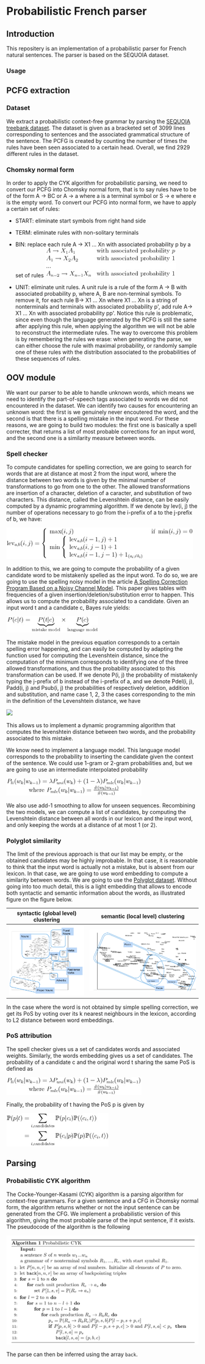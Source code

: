 Probabilistic French parser
========================================

## Introduction

This repositery is an implementation of a probabilistic parser for French natural sentences. The parser is based on the SEQUOIA dataset.

### Usage

## PCFG extraction

### Dataset

We extract a probabilistic context-free grammar by parsing the [SEQUOIA treebank dataset](https://www.rocq.inria.fr/alpage-wiki/tiki-index.php?page=CorpusSequoia). The dataset is given as a bracketed set of 3099 lines corresponding to sentences and the associated grammatical structure of the sentence. The PCFG is created by counting the number of times the rules have been seen associated to a certain head. Overall, we find 2929 different rules in the dataset.

### Chomsky normal form

In order to apply the CYK algorithm for probabilistic parsing, we need to convert our PCFG into Chomsky normal form, that is to say rules have to be of the form A &rarr; BC or  A &rarr; a where a is a terminal symbol or S &rarr; e where e is the empty word. To convert our PCFG into normal form, we have to apply a certain set of rules:

 - START: eliminate start symbols from right hand side
 
 - TERM: eliminate rules with non-solitary terminals
 
 - BIN: replace each rule
     A &rarr; X1 ... Xn
     with associated probability p by a set of rules
	![](images/eq_setrules.png)

 - UNIT: eliminate unit rules. A unit rule is a rule of the form A &rarr; B with associated probability p, where A, B are non-terminal symbols. To remove it, for each rule B&rarr; X1 ... Xn where X1 ... Xn is a string of nonterminals and terminals with associated probability p', add rule A&rarr; X1 ... Xn with associated probability pp'.
	Notice this rule is problematic, since even though the language generated by the PCFG is still the same after applying this rule, when applying the algorithm we will not be able to reconstruct the intermediate rules. The way to overcome this problem is by remembering the rules we erase: when generating the parse, we can either choose the rule with maximal probability, or randomly sample one of these rules with the distribution associated to the probabilities of these sequences of rules.


## OOV module

We want our parser to be able to handle unknown words, which means we need to identify the part-of-speech tags associated to words we did not encountered in the dataset. We can identify two causes for encountering an unknown word: the first is we genuinely never encoutered the word, and the second is that there is a spelling mistake in the input word. For these reasons, we are going to build two modules: the first one is basically a spell correcter, that returns a list of most probable corrections for an input word, and the second one is a similarity measure between words.

### Spell checker

To compute candidates for spelling correction, we are going to search for words that are at distance at most 2 from the input word, where the distance between two words is given by the minimal number of transformations to go from one to the other. The allowed transformations are insertion of a character, deletion of a caracter, and substitution of two characters. This distance, called the Levenshtein distance, can be easily computed by a dynamic programming algorithm. If we denote by lev(i, j) the number of operations necessary to go from the i-prefix of a to the j-prefix of b, we have:

![](images/eq_lev.png)

In addition to this, we are going to compute the probability of a given candidate word to be mistakenly spelled as the input word. To do so, we are going to use the spelling noisy model in the article [A Spelling Correction Program Based on a Noisy Channel Model](http://www.aclweb.org/anthology/C90-2036). This paper gives tables with frequencies of a given insertion/deletion/substitution error to happen. This allows us to compute the probability associated to a candidate. Given an input word t and a candidate c, Bayes rule yields:

![](images/eq_model.png)

The mistake model in the previous equation corresponds to a certain spelling error happening, and can easily be computed by adapting the function used for computing the Levenshtein distance, since the computation of the minimum corresponds to identifying one of the three allowed transformations, and thus the probability associated to this transformation can be used. If we denote P(i, j) the probability of mistakenly typing the j-prefix of b instead of the i-prefix of a, and we denote Pdel(i, j), Padd(i, j) and Psub(i, j) the probabilities of respectively deletion, addition and substitution, and name case 1, 2, 3 the cases corresponding to the min in the definition of the Levenshtein distance, we have

![](images/eq_probs.png)

This allows us to implement a dynamic programming algorithm that computes the levenshtein distance between two words, and the probability associated to this mistake.

We know need to implement a language model. This language model corresponds to the probability to inserting the candidate given the context of the sentence. We could use 1-gram or 2-gram probabilities and, but we are going to use an intermediate interpolated probability


![](images/eq_pli.png)

We also use add-1 smoothing to allow for unseen sequences. Recombining the two models, we can compute a list of candidates, by computing the Levenshtein distance between all words in our lexicon and the input word, and only keeping the words at a distance of at most 1 (or 2).

### Polyglot similarity

The limit of the previous approach is that our list may be empty, or the obtained candidates may be highly improbable. In that case, it is reasonable to think that the input word is actually not a mistake, but is absent from our lexicon. In that case, we are going to use word embedding to compute a similarity between words. We are going to use the [Polyglot dataset](https://sites.google.com/site/rmyeid/projects/polyglot). Without going into too much detail, this is a light embedding that allows to encode both syntactic and semantic information about the words, as illustrated figure on the figure below.

| syntactic (global level) clustering |  semantic (local level) clustering |
|-------------------------------------|------------------------------------|
|![](images/polyglot.png) | ![](images/polyglot_semantic.png) |



In the case where the word is not obtained by simple spelling correction, we get its PoS by voting over its k nearest neighbours in the lexicon, according to L2 distance between word embeddings.

### PoS attribution


The spell checker gives us a set of candidates words and associated weights. Similarly, the words embedding gives us a set of candidates. The probability of a candidate c and the original word t sharing the same PoS is defined as

![](images/eq_pli.png)

Finally, the probability of t having the PoS p is given by

![](images/eq_pos.png)

## Parsing

### Probabilistic CYK algorithm

The Cocke-Younger-Kasami (CYK) algorithm is a parsing algorithm for context-free grammars. For a given sentence and a CFG in Chomsky normal form, the algorithm returns whether or not the input sentence can be generated from the CFG. We implement a probabilistic version of this algorithm, giving the most probable parse of the input sentence, if it exists. The pseudocode of the algorithm is the following

![](images/algo.png)

The parse can then be inferred using the array `back`.
